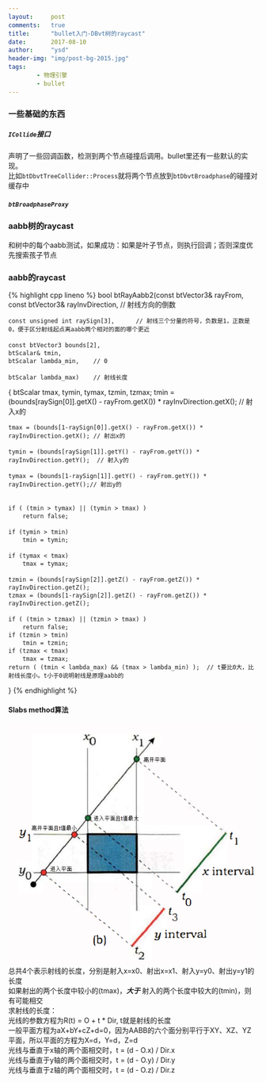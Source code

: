 ```yaml
---
layout:     post
comments:   true
title:      "bullet入门-DBvt树的raycast"
date:       2017-08-10
author:     "ysd"
header-img: "img/post-bg-2015.jpg"
tags:
        - 物理引擎
        - bullet
---
```


### 一些基础的东西

##### ```ICollide```接口
声明了一些回调函数，检测到两个节点碰撞后调用。bullet里还有一些默认的实现。  
比如```btDbvtTreeCollider::Process```就将两个节点放到```btDbvtBroadphase```的碰撞对缓存中

##### ```btBroadphaseProxy```

### aabb树的raycast
和树中的每个aabb测试，如果成功：如果是叶子节点，则执行回调；否则深度优先搜索孩子节点

### aabb的raycast

{% highlight cpp lineno %}
bool btRayAabb2(const btVector3& rayFrom,
	const btVector3& rayInvDirection,	// 射线方向的倒数
	
	const unsigned int raySign[3],		// 射线三个分量的符号，负数是1，正数是0，便于区分射线起点离aabb两个相对的面的哪个更近
	
	const btVector3 bounds[2],
	btScalar& tmin,
	btScalar lambda_min,	// 0
	
	btScalar lambda_max)	// 射线长度
	
{
	btScalar tmax, tymin, tymax, tzmin, tzmax;
	tmin = (bounds[raySign[0]].getX() - rayFrom.getX()) * rayInvDirection.getX();	// 射入x的
	
	tmax = (bounds[1-raySign[0]].getX() - rayFrom.getX()) * rayInvDirection.getX();	// 射出x的
	
	tymin = (bounds[raySign[1]].getY() - rayFrom.getY()) * rayInvDirection.getY();	// 射入y的
	
	tymax = (bounds[1-raySign[1]].getY() - rayFrom.getY()) * rayInvDirection.getY();// 射出y的
	

	if ( (tmin > tymax) || (tymin > tmax) )
		return false;

	if (tymin > tmin)
		tmin = tymin;

	if (tymax < tmax)
		tmax = tymax;

	tzmin = (bounds[raySign[2]].getZ() - rayFrom.getZ()) * rayInvDirection.getZ();
	tzmax = (bounds[1-raySign[2]].getZ() - rayFrom.getZ()) * rayInvDirection.getZ();

	if ( (tmin > tzmax) || (tzmin > tmax) )
		return false;
	if (tzmin > tmin)
		tmin = tzmin;
	if (tzmax < tmax)
		tmax = tzmax;
	return ( (tmin < lambda_max) && (tmax > lambda_min) );	// t要比0大，比射线长度小。t小于0说明射线是原理aabb的
															
}
{% endhighlight %}

#### Slabs method算法
![](/img/in-post/2017-08-23-dbvt02/1.png)
总共4个表示射线的长度，分别是射入x=x0、射出x=x1、射入y=y0、射出y=y1的长度  
如果射出的两个长度中较小的(tmax)，___大于___ 射入的两个长度中较大的(tmin)，则有可能相交  
求射线的长度：  
光线的参数方程为R(t) = O + t * Dir, t就是射线的长度  
一般平面方程为aX+bY+cZ+d=0，因为AABB的六个面分别平行于XY、XZ、YZ平面，所以平面的方程为X=d，Y=d，Z=d  
光线与垂直于x轴的两个面相交时，t = (d - O.x) / Dir.x  
光线与垂直于y轴的两个面相交时，t = (d - O.y) / Dir.y  
光线与垂直于z轴的两个面相交时，t = (d - O.z) / Dir.z  
